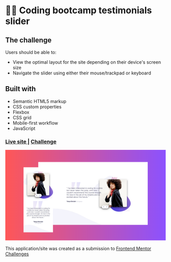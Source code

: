# 👩‍💻 Coding bootcamp testimonials slider


## The challenge

Users should be able to:

- View the optimal layout for the site depending on their device's screen size
- Navigate the slider using either their mouse/trackpad or keyboard


## Built with

- Semantic HTML5 markup
- CSS custom properties
- Flexbox
- CSS grid
- Mobile-first workflow
- JavaScript

<div>
  <h3>
    <a href= "https://amansgz.github.io/css-coding-bootcamp-testimonials-slider/">
      Live site
    </a>
    <span> | </span>
    <a href= "https://www.frontendmentor.io/challenges/coding-bootcamp-testimonials-slider-4FNyLA8JL">
      Challenge
    </a>
  </h3>
</div>

![Design preview for the Coding bootcamp testimonials slider challenge](./images/preview.png)

This application/site was created as a submission to <a href= "https://www.frontendmentor.io/">Frontend Mentor Challenges</a> 
